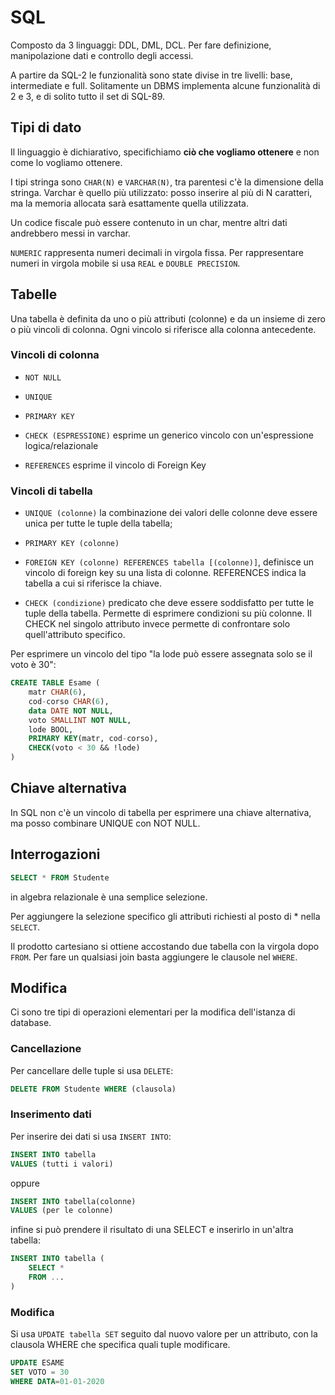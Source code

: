 # SQL

Composto da 3 linguaggi: DDL, DML, DCL. Per fare definizione, manipolazione dati e controllo degli accessi.

A partire da SQL-2 le funzionalità sono state divise in tre livelli: base, intermediate e full. Solitamente un DBMS
implementa alcune funzionalità di 2 e 3, e di solito tutto il set di SQL-89.

## Tipi di dato

Il linguaggio è dichiarativo, specifichiamo **ciò che vogliamo ottenere** e non come lo vogliamo ottenere.

I tipi stringa sono `CHAR(N)` e `VARCHAR(N)`, tra parentesi c'è la dimensione della stringa. Varchar è quello più
utilizzato: posso inserire al più di N caratteri, ma la memoria allocata sarà esattamente quella utilizzata.

Un codice fiscale può essere contenuto in un char, mentre altri dati andrebbero messi in varchar.

`NUMERIC` rappresenta numeri decimali in virgola fissa. Per rappresentare numeri in virgola mobile si usa `REAL` e
`DOUBLE PRECISION`.

## Tabelle

Una tabella è definita da uno o più attributi (colonne) e da un insieme di zero o più vincoli di colonna.
Ogni vincolo si riferisce alla colonna antecedente.

### Vincoli di colonna

- `NOT NULL`

- `UNIQUE`

- `PRIMARY KEY`

- `CHECK (ESPRESSIONE)` esprime un generico vincolo con un'espressione logica/relazionale

- `REFERENCES` esprime il vincolo di Foreign Key

### Vincoli di tabella

- `UNIQUE (colonne)` la combinazione dei valori delle colonne deve essere unica per tutte le tuple della tabella;

- `PRIMARY KEY (colonne)`

- `FOREIGN KEY (colonne) REFERENCES tabella [(colonne)]`, definisce un vincolo di foreign key su una lista di colonne.
    REFERENCES indica la tabella a cui si riferisce la chiave.

- `CHECK (condizione)` predicato che deve essere soddisfatto per tutte le tuple della tabella. Permette di esprimere
    condizioni su più colonne. Il CHECK nel singolo attributo invece permette di confrontare solo quell'attributo specifico.

Per esprimere un vincolo del tipo "la lode può essere assegnata solo se il voto è 30":

```sql
CREATE TABLE Esame (
    matr CHAR(6),
    cod-corso CHAR(6),
    data DATE NOT NULL,
    voto SMALLINT NOT NULL,
    lode BOOL,
    PRIMARY KEY(matr, cod-corso),
    CHECK(voto < 30 && !lode)
)
```

## Chiave alternativa

In SQL non c'è un vincolo di tabella per esprimere una chiave alternativa, ma posso combinare UNIQUE con NOT NULL.

## Interrogazioni

```sql
SELECT * FROM Studente
```

in algebra relazionale è una semplice selezione.

Per aggiungere la selezione specifico gli attributi richiesti al posto di * nella `SELECT`.

Il prodotto cartesiano si ottiene accostando due tabella con la virgola dopo `FROM`. Per fare un qualsiasi
join basta aggiungere le clausole nel `WHERE`.

## Modifica

Ci sono tre tipi di operazioni elementari per la modifica dell'istanza di database.

### Cancellazione

Per cancellare delle tuple si usa `DELETE`:

```sql
DELETE FROM Studente WHERE (clausola)
```

### Inserimento dati

Per inserire dei dati si usa `INSERT INTO`:

```sql
INSERT INTO tabella
VALUES (tutti i valori)
```

oppure

```sql
INSERT INTO tabella(colonne)
VALUES (per le colonne)
```

infine si può prendere il risultato di una SELECT e inserirlo in un'altra tabella:

```sql
INSERT INTO tabella (
    SELECT *
    FROM ...
)
```

### Modifica

Si usa `UPDATE tabella SET` seguito dal nuovo valore per un attributo, con la clausola WHERE che specifica
quali tuple modificare.

```sql
UPDATE ESAME
SET VOTO = 30
WHERE DATA=01-01-2020
```
